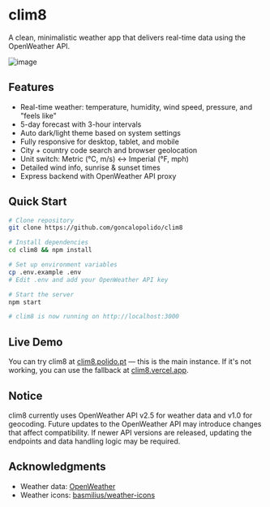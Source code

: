 # clim8

A clean, minimalistic weather app that delivers real-time data using the OpenWeather API.

![image](https://github.com/user-attachments/assets/7ab860e7-3416-43f4-99d8-19c5f87800ae)

## Features

- Real-time weather: temperature, humidity, wind speed, pressure, and "feels like"
- 5-day forecast with 3-hour intervals
- Auto dark/light theme based on system settings
- Fully responsive for desktop, tablet, and mobile
- City + country code search and browser geolocation
- Unit switch: Metric (°C, m/s) ↔ Imperial (°F, mph)
- Detailed wind info, sunrise & sunset times
- Express backend with OpenWeather API proxy

## Quick Start

```bash
# Clone repository
git clone https://github.com/goncalopolido/clim8

# Install dependencies
cd clim8 && npm install

# Set up environment variables
cp .env.example .env
# Edit .env and add your OpenWeather API key

# Start the server
npm start

# clim8 is now running on http://localhost:3000
```

## Live Demo
You can try clim8 at [clim8.polido.pt](https://clim8.polido.pt) — this is the main instance.
If it's not working, you can use the fallback at [clim8.vercel.app](https://clim8.vercel.app).

## Notice

clim8 currently uses OpenWeather API v2.5 for weather data and v1.0 for geocoding. Future updates to the OpenWeather API may introduce changes that affect compatibility. If newer API versions are released, updating the endpoints and data handling logic may be required.

## Acknowledgments

- Weather data: [OpenWeather](https://openweathermap.org/)
- Weather icons: [basmilius/weather-icons](https://github.com/basmilius/weather-icons)
